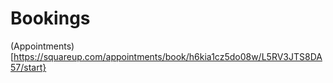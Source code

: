 # Bookings
(Appointments)[https://squareup.com/appointments/book/h6kia1cz5do08w/L5RV3JTS8DA57/start}
